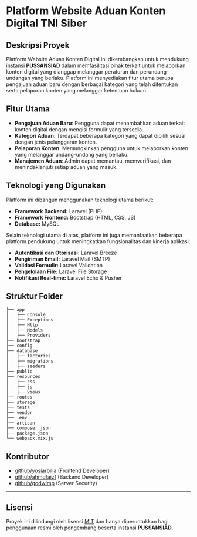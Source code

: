# Platform Website Aduan Konten Digital TNI Siber

## Deskripsi Proyek
Platform Website Aduan Konten Digital ini dikembangkan untuk mendukung instansi **PUSSANSIAD** dalam memfasilitasi pihak terkait untuk melaporkan konten digital yang dianggap melanggar peraturan dan perundang-undangan yang berlaku. Platform ini menyediakan fitur utama berupa pengajuan aduan baru dengan berbagai kategori yang telah ditentukan serta pelaporan konten yang melanggar ketentuan hukum.

## Fitur Utama
- **Pengajuan Aduan Baru**: Pengguna dapat menambahkan aduan terkait konten digital dengan mengisi formulir yang tersedia.
- **Kategori Aduan**: Terdapat beberapa kategori yang dapat dipilih sesuai dengan jenis pelanggaran konten.
- **Pelaporan Konten**: Memungkinkan pengguna untuk melaporkan konten yang melanggar undang-undang yang berlaku.
- **Manajemen Aduan**: Admin dapat memantau, memverifikasi, dan menindaklanjuti setiap aduan yang masuk.

## Teknologi yang Digunakan
Platform ini dibangun menggunakan teknologi utama berikut:
- **Framework Backend:** Laravel (PHP)
- **Framework Frontend:** Bootstrap (HTML, CSS, JS)
- **Database:** MySQL

Selain teknologi utama di atas, platform ini juga memanfaatkan beberapa platform pendukung untuk meningkatkan fungsionalitas dan kinerja aplikasi:
- **Autentikasi dan Otorisasi:** Laravel Breeze
- **Pengiriman Email:** Laravel Mail (SMTP)
- **Validasi Formulir:** Laravel Validation
- **Pengelolaan File:** Laravel File Storage
- **Notifikasi Real-time:** Laravel Echo & Pusher


## Struktur Folder
```plaintext
├── app
│   ├── Console
│   ├── Exceptions
│   ├── Http
│   ├── Models
│   ├── Providers
├── bootstrap
├── config
├── database
│   ├── factories
│   ├── migrations
│   ├── seeders
├── public
├── resources
│   ├── css
│   ├── js
│   ├── views
├── routes
├── storage
├── tests
├── vendor
├── .env
├── artisan
├── composer.json
├── package.json
└── webpack.mix.js
```
## Kontributor
- [github/yosiarbilla](https://github.com/yosiarbilla) (Frontend Developer)
- [github/ahmdfaizf](https://github.com/ahmdfaizf) (Backend Developer)
- [github/godwimp](https://github.com/godwimp) (Server Security)

---

## Lisensi
Proyek ini dilindungi oleh lisensi
[MIT](https://choosealicense.com/licenses/mit/) dan hanya diperuntukkan bagi penggunaan resmi oleh pengembang beserta instansi **PUSSANSIAD**.


